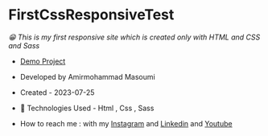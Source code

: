 # FirstCssResponsiveTest
*😁 This is my first responsive site which is created only with HTML and CSS and Sass*
- [Demo Project](https://github.com/masoomi1396/SiteSampleForPractice3)
- Developed by Amirmohammad Masoumi
- Created - 2023-07-25
- 🤖 Technologies Used - Html , Css , Sass

- How to reach me : with my
[Instagram](https://www.instagram.com/masoomi1402) and
[Linkedin](https://www.linkedin.com/in/masoumi1402) and
[Youtube](https://www.youtube.com/@masoomi1402)
